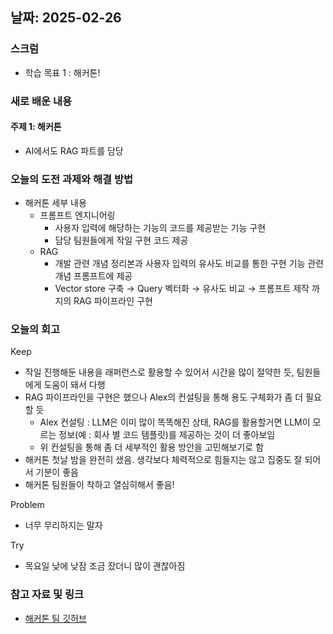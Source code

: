 ## 날짜: 2025-02-26

### 스크럼
- 학습 목표 1 : 해커톤!

### 새로 배운 내용
#### 주제 1: 해커톤
- AI에서도 RAG 파트를 담당

### 오늘의 도전 과제와 해결 방법
- 해커톤 세부 내용
    - 프롬프트 엔지니어링
        - 사용자 입력에 해당하는 기능의 코드를 제공받는 기능 구현
        - 담당 팀원들에게 작일 구현 코드 제공
    - RAG
        - 개발 관련 개념 정리본과 사용자 입력의 유사도 비교를 통한 구현 기능 관련 개념 프롬프트에 제공
        - Vector store 구축 → Query 벡터화 → 유사도 비교 → 프롬프트 제작 까지의 RAG 파이프라인 구현

### 오늘의 회고
Keep
- 작일 진행해둔 내용을 래퍼런스로 활용할 수 있어서 시간을 많이 절약한 듯, 팀원들에게 도움이 돼서 다행
- RAG 파이프라인을 구현은 했으나 Alex의 컨설팅을 통해 용도 구체화가 좀 더 필요할 듯
    - Alex 컨설팅 : LLM은 이미 많이 똑똑해진 상태, RAG를 활용할거면 LLM이 모르는 정보(예 : 회사 별 코드 템플릿)를 제공하는 것이 더 좋아보임
    - 위 컨설팅을 통해 좀 더 세부적인 활용 방안을 고민해보기로 함
- 해커톤 첫날 밤을 완전히 샜음. 생각보다 체력적으로 힘들지는 않고 집중도 잘 되어서 기분이 좋음
- 해커톤 팀원들이 착하고 열심히해서 좋음!

Problem
- 너무 무리하지는 말자

Try
- 목요일 낮에 낮잠 조금 잤더니 많이 괜찮아짐

### 참고 자료 및 링크
- [해커톤 팀 깃허브](https://github.com/ktbhackathonAI)